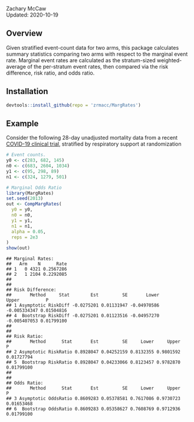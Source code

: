 Zachary McCaw <br>
Updated: 2020-10-19

## Overview

Given stratified event-count data for two arms, this package calculates summary statistics comparing two arms with respect to the marginal event rate. Marginal event rates are calculated as the stratum-sized weighted-average of the per-stratum event rates, then compared via the risk difference, risk ratio, and odds ratio.

## Installation


```r
devtools::install_github(repo = 'zrmacc/MargRates')
```

## Example

Consider the following 28-day unadjusted mortality data from a recent [COVID-19 clinical trial](https://www.nejm.org/doi/full/10.1056/NEJMoa2021436), stratified by respiratory support at randomization


```r
# Event counts.
y0 <- c(283, 682, 145)
n0 <- c(683, 2604, 1034)
y1 <- c(95, 298, 89)
n1 <- c(324, 1279, 501)

# Marginal Odds Ratio
library(MargRates)
set.seed(2013)
out <- CompMargRates(
  y0 = y0,
  n0 = n0,
  y1 = y1,
  n1 = n1,
  alpha = 0.05,
  reps = 2e3
)
show(out)
```

```
## Marginal Rates:
##   Arm    N      Rate
## 1   0 4321 0.2567286
## 2   1 2104 0.2292085
## 
## 
## Risk Difference:
##       Method     Stat        Est         SE       Lower        Upper          P
## 1 Asymptotic RiskDiff -0.0275201 0.01131947 -0.04970586 -0.005334347 0.01504816
## 4  Bootstrap RiskDiff -0.0275201 0.01123516 -0.04957270 -0.005407053 0.01799100
## 
## 
## Risk Ratio:
##       Method      Stat       Est         SE     Lower     Upper          P
## 2 Asymptotic RiskRatio 0.8928047 0.04252159 0.8132355 0.9801592 0.01727794
## 5  Bootstrap RiskRatio 0.8928047 0.04233066 0.8123457 0.9782870 0.01799100
## 
## 
## Odds Ratio:
##       Method      Stat       Est         SE     Lower     Upper          P
## 3 Asymptotic OddsRatio 0.8609283 0.05378581 0.7617086 0.9730723 0.01653468
## 6  Bootstrap OddsRatio 0.8609283 0.05358627 0.7608769 0.9712936 0.01799100
```
